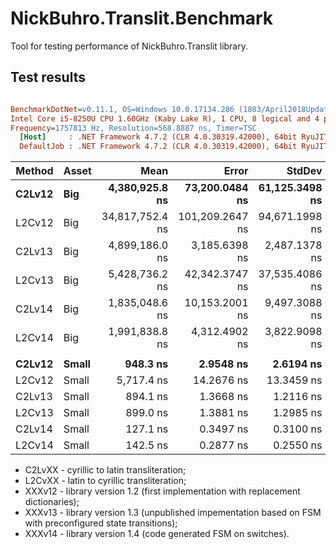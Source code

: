 # NickBuhro.Translit.Benchmark

Tool for testing performance of NickBuhro.Translit library.

## Test results

``` ini

BenchmarkDotNet=v0.11.1, OS=Windows 10.0.17134.286 (1803/April2018Update/Redstone4)
Intel Core i5-8250U CPU 1.60GHz (Kaby Lake R), 1 CPU, 8 logical and 4 physical cores
Frequency=1757813 Hz, Resolution=568.8887 ns, Timer=TSC
  [Host]     : .NET Framework 4.7.2 (CLR 4.0.30319.42000), 64bit RyuJIT-v4.7.3163.0
  DefaultJob : .NET Framework 4.7.2 (CLR 4.0.30319.42000), 64bit RyuJIT-v4.7.3163.0


```
| Method | Asset |            Mean |           Error |         StdDev | Scaled | ScaledSD |     Gen 0 |     Gen 1 |     Gen 2 |  Allocated |
|------- |------ |----------------:|----------------:|---------------:|-------:|---------:|----------:|----------:|----------:|-----------:|
| **C2Lv12** |   **Big** |  **4,380,925.8 ns** |  **73,200.0484 ns** | **61,125.3498 ns** |   **1.00** |     **0.00** |  **179.6875** |  **156.2500** |   **93.7500** |   **798475 B** |
| L2Cv12 |   Big | 34,817,752.4 ns | 101,209.2647 ns | 94,671.1998 ns |   7.95 |     0.11 | 5600.0000 | 5600.0000 | 5600.0000 | 22718376 B |
| C2Lv13 |   Big |  4,899,186.0 ns |   3,185.6398 ns |  2,487.1378 ns |   1.12 |     0.01 |  203.1250 |  195.3125 |  195.3125 |   785008 B |
| L2Cv13 |   Big |  5,428,736.2 ns |  42,342.3747 ns | 37,535.4086 ns |   1.24 |     0.02 |  187.5000 |  187.5000 |  187.5000 |   751860 B |
| C2Lv14 |   Big |  1,835,048.6 ns |  10,153.2001 ns |  9,497.3088 ns |   0.42 |     0.01 |  318.3594 |  318.3594 |  318.3594 |  1476064 B |
| L2Cv14 |   Big |  1,991,838.8 ns |   4,312.4902 ns |  3,822.9098 ns |   0.45 |     0.01 |  195.3125 |  195.3125 |  195.3125 |   750480 B |
|        |       |                 |                 |                |        |          |           |           |           |            |
| **C2Lv12** | **Small** |        **948.3 ns** |       **2.9548 ns** |      **2.6194 ns** |   **1.00** |     **0.00** |    **0.1421** |         **-** |         **-** |      **448 B** |
| L2Cv12 | Small |      5,717.4 ns |      14.2676 ns |     13.3459 ns |   6.03 |     0.02 |    0.4501 |         - |         - |     1440 B |
| C2Lv13 | Small |        894.1 ns |       1.3668 ns |      1.2116 ns |   0.94 |     0.00 |    0.1240 |         - |         - |      392 B |
| L2Cv13 | Small |        899.0 ns |       1.3881 ns |      1.2985 ns |   0.95 |     0.00 |    0.0753 |         - |         - |      240 B |
| C2Lv14 | Small |        127.1 ns |       0.3497 ns |      0.3100 ns |   0.13 |     0.00 |    0.1066 |         - |         - |      336 B |
| L2Cv14 | Small |        142.5 ns |       0.2877 ns |      0.2550 ns |   0.15 |     0.00 |    0.0608 |         - |         - |      192 B |

- C2LvXX - cyrillic to latin transliteration;
- L2CvXX - latin to cyrillic transliteration;
- XXXv12 - library version 1.2 (first implementation with replacement dictionaries);
- XXXv13 - library version 1.3 (unpublished impementation based on FSM with preconfigured state transitions);
- XXXv14 - library version 1.4 (code generated FSM on switches).
